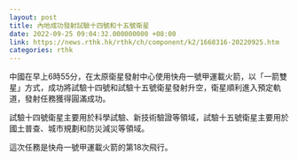 ```yaml
---
layout: post
title: 內地成功發射試驗十四號和十五號衛星
date: 2022-09-25 09:04:32.000000000 +08:00
link: https://news.rthk.hk/rthk/ch/component/k2/1668316-20220925.htm
categories: rthk
---
```


中國在早上6時55分，在太原衛星發射中心使用快舟一號甲運載火箭，以「一箭雙星」方式，成功將試驗十四號和試驗十五號衛星發射升空，衛星順利進入預定軌道，發射任務獲得圓滿成功。

試驗十四號衛星主要用於科學試驗、新技術驗證等領域，試驗十五號衛星主要用於國土普查、城市規劃和防災減災等領域。

這次任務是快舟一號甲運載火箭的第18次飛行。
